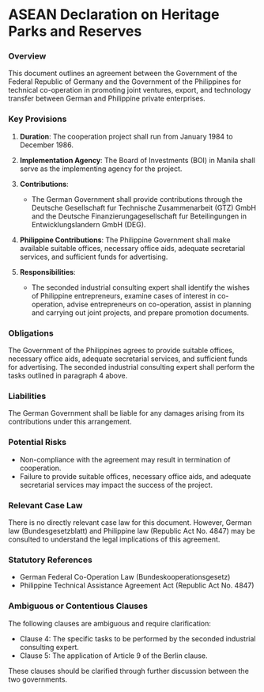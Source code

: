**ASEAN Declaration on Heritage Parks and Reserves**
=============================================

### Overview

This document outlines an agreement between the Government of the Federal Republic of Germany and the Government of the Philippines for technical co-operation in promoting joint ventures, export, and technology transfer between German and Philippine private enterprises.

### Key Provisions

1.  **Duration**: The cooperation project shall run from January 1984 to December 1986.
2.  **Implementation Agency**: The Board of Investments (BOI) in Manila shall serve as the implementing agency for the project.
3.  **Contributions**:

    *   The German Government shall provide contributions through the Deutsche Gesellschaft fur Technische Zusammenarbeit (GTZ) GmbH and the Deutsche Finanzierungagesellschaft fur Beteilingungen in Entwicklungslandern GmbH (DEG).
4.  **Philippine Contributions**: The Philippine Government shall make available suitable offices, necessary office aids, adequate secretarial services, and sufficient funds for advertising.
5.  **Responsibilities**:

    *   The seconded industrial consulting expert shall identify the wishes of Philippine entrepreneurs, examine cases of interest in co-operation, advise entrepreneurs on co-operation, assist in planning and carrying out joint projects, and prepare promotion documents.

### Obligations

The Government of the Philippines agrees to provide suitable offices, necessary office aids, adequate secretarial services, and sufficient funds for advertising. The seconded industrial consulting expert shall perform the tasks outlined in paragraph 4 above.

### Liabilities

The German Government shall be liable for any damages arising from its contributions under this arrangement.

### Potential Risks

*   Non-compliance with the agreement may result in termination of cooperation.
*   Failure to provide suitable offices, necessary office aids, and adequate secretarial services may impact the success of the project.

### Relevant Case Law

There is no directly relevant case law for this document. However, German law (Bundesgesetzblatt) and Philippine law (Republic Act No. 4847) may be consulted to understand the legal implications of this agreement.

### Statutory References

*   German Federal Co-Operation Law (Bundeskooperationsgesetz)
*   Philippine Technical Assistance Agreement Act (Republic Act No. 4847)

### Ambiguous or Contentious Clauses

The following clauses are ambiguous and require clarification:

*   Clause 4: The specific tasks to be performed by the seconded industrial consulting expert.
*   Clause 5: The application of Article 9 of the Berlin clause.

These clauses should be clarified through further discussion between the two governments.